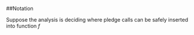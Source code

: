##Notation

Suppose the analysis is deciding where pledge calls can be safely inserted into function _f_
